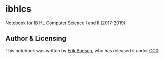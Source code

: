 # ibhlcs
Notebook for IB HL Computer Science I and II (2017-2019).

## Author & Licensing
This notebook was written by [Erik Boesen](https://github.com/ErikBoesen), who has released it under [CC0](LICENSE).

